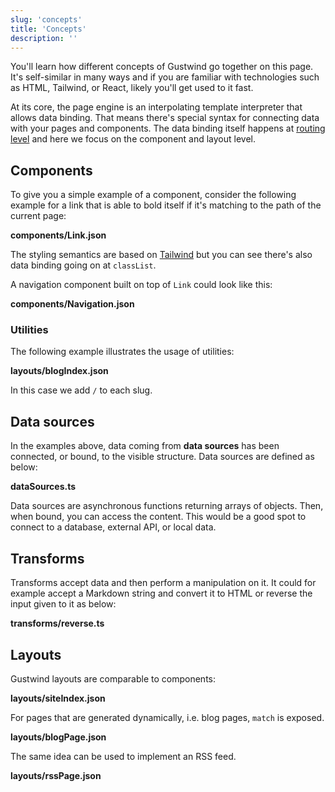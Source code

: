 ```yaml
---
slug: 'concepts'
title: 'Concepts'
description: ''
---
```

You'll learn how different concepts of Gustwind go together on this page. It's self-similar in many ways and if you are familiar with technologies such as HTML, Tailwind, or React, likely you'll get used to it fast.

At its core, the page engine is an interpolating template interpreter that allows data binding. That means there's special syntax for connecting data with your pages and components. The data binding itself happens at [routing level](/routing/) and here we focus on the component and layout level.

## Components

To give you a simple example of a component, consider the following example for a link that is able to bold itself if it's matching to the path of the current page:

**components/Link.json**

[<file>](site/components/Link.json)


The styling semantics are based on [Tailwind](https://tailwindcss.com/) but you can see there's also data binding going on at `classList`.

A navigation component built on top of `Link` could look like this:

**components/Navigation.json**

[<file>](site/components/Navigation.json)


### Utilities

The following example illustrates the usage of utilities:

**layouts/blogIndex.json**

[<file>](site/layouts/blogIndex.json)

In this case we add `/` to each slug.

## Data sources

In the examples above, data coming from **data sources** has been connected, or bound, to the visible structure. Data sources are defined as below:

**dataSources.ts**

[<file>](site/dataSources.ts)

Data sources are asynchronous functions returning arrays of objects. Then, when bound, you
can access the content. This would be a good spot to connect to a database,
external API, or local data.

## Transforms

Transforms accept data and then perform a manipulation on it. It could for example accept a Markdown string and convert it to HTML or reverse the input given to it as below:

**transforms/reverse.ts**

[<file>](site/transforms/reverse.ts)

## Layouts

Gustwind layouts are comparable to components:

**layouts/siteIndex.json**

[<file>](site/layouts/siteIndex.json)

For pages that are generated dynamically, i.e. blog pages, `match` is exposed.

**layouts/blogPage.json**

[<file>](site/layouts/blogPage.json)

The same idea can be used to implement an RSS feed.

**layouts/rssPage.json**

[<file>](site/layouts/rssPage.json)

